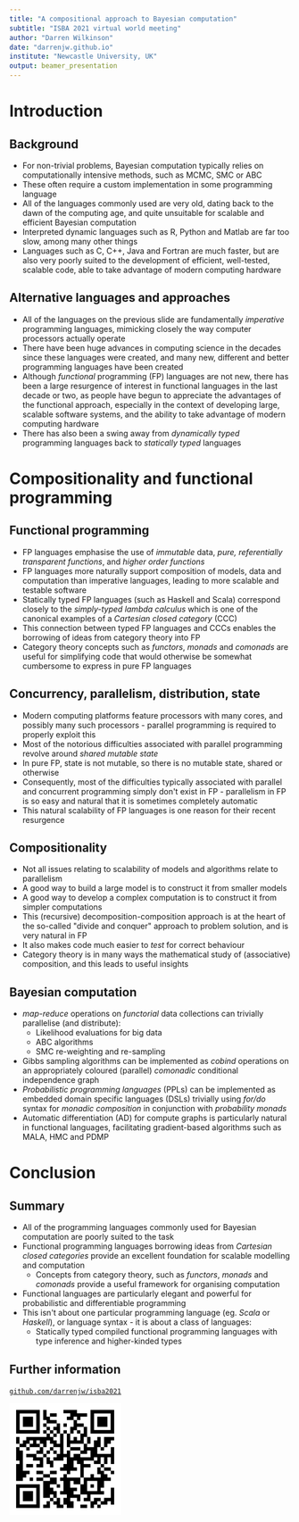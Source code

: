 ```yaml
---
title: "A compositional approach to Bayesian computation"
subtitle: "ISBA 2021 virtual world meeting"
author: "Darren Wilkinson"
date: "darrenjw.github.io"
institute: "Newcastle University, UK"
output: beamer_presentation
---
```


# Introduction

## Background

* For non-trivial problems, Bayesian computation typically relies on computationally intensive methods, such as MCMC, SMC or ABC
* These often require a custom implementation in some programming language
* All of the languages commonly used are very old, dating back to the dawn of the computing age, and quite unsuitable for scalable and efficient Bayesian computation
* Interpreted dynamic languages such as R, Python and Matlab are far too slow, among many other things
* Languages such as C, C++, Java and Fortran are much faster, but are also very poorly suited to the development of efficient, well-tested, scalable code, able to take advantage of modern computing hardware

## Alternative languages and approaches

* All of the languages on the previous slide are fundamentally *imperative* programming languages, mimicking closely the way computer processors actually operate
* There have been huge advances in computing science in the decades since these languages were created, and many new, different and better programming languages have been created
* Although *functional* programming (FP) languages are not new, there has been a large resurgence of interest in functional languages in the last decade or two, as people have begun to appreciate the advantages of the functional approach, especially in the context of developing large, scalable software systems, and the ability to take advantage of modern computing hardware
* There has also been a swing away from *dynamically typed* programming languages back to *statically typed* languages

# Compositionality and functional programming

## Functional programming

* FP languages emphasise the use of *immutable* data, *pure, referentially transparent functions*, and *higher order functions*
* FP languages more naturally support composition of models, data and computation than imperative languages, leading to more scalable and testable software
* Statically typed FP languages (such as Haskell and Scala) correspond closely to the *simply-typed lambda calculus* which is one of the canonical examples of a *Cartesian closed category* (CCC)
* This connection between typed FP languages and CCCs enables the borrowing of ideas from category theory into FP
* Category theory concepts such as *functors*, *monads* and *comonads* are useful for simplifying code that would otherwise be somewhat cumbersome to express in pure FP languages

## Concurrency, parallelism, distribution, state

* Modern computing platforms feature processors with many cores, and possibly many such processors - parallel programming is required to properly exploit this
* Most of the notorious difficulties associated with parallel programming revolve around *shared mutable state*
* In pure FP, state is not mutable, so there is no mutable state, shared or otherwise
* Consequently, most of the difficulties typically associated with parallel and concurrent programming simply don't exist in FP - parallelism in FP is so easy and natural that it is sometimes completely automatic
* This natural scalability of FP languages is one reason for their recent resurgence

## Compositionality

* Not all issues relating to scalability of models and algorithms relate to parallelism
* A good way to build a large model is to construct it from smaller models
* A good way to develop a complex computation is to construct it from simpler computations
* This (recursive) decomposition-composition approach is at the heart of the so-called "divide and conquer" approach to problem solution, and is very natural in FP
* It also makes code much easier to *test* for correct behaviour
* Category theory is in many ways the mathematical study of (associative) composition, and this leads to useful insights

## Bayesian computation

* *map-reduce* operations on *functorial* data collections can trivially parallelise (and distribute):
    * Likelihood evaluations for big data
	* ABC algorithms
	* SMC re-weighting and re-sampling
* Gibbs sampling algorithms can be implemented as *cobind* operations on an appropriately coloured (parallel) *comonadic* conditional independence graph
* *Probabilistic programming languages* (PPLs) can be implemented as embedded domain specific languages (DSLs) trivially using *for/do* syntax for *monadic composition* in conjunction with *probability monads*
* Automatic differentiation (AD) for compute graphs is particularly natural in functional languages, facilitating gradient-based algorithms such as MALA, HMC and PDMP

# Conclusion

## Summary

* All of the programming languages commonly used for Bayesian computation are poorly suited to the task
* Functional programming languages borrowing ideas from *Cartesian closed categories* provide an excellent foundation for scalable modelling and computation
    * Concepts from category theory, such as *functors*, *monads* and *comonads* provide a useful framework for organising computation
* Functional languages are particularly elegant and powerful for probabilistic and differentiable programming
* This isn't about one particular programming language (eg. *Scala* or *Haskell*), or language syntax - it is about a class of languages:
    * Statically typed compiled functional programming languages with type inference and higher-kinded types

## Further information

[`github.com/darrenjw/isba2021`](https://github.com/darrenjw/isba2021)

![QR code](qr-code-s.png)
